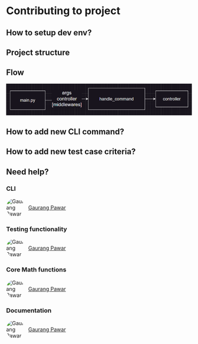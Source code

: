 # Contributing to project

## How to setup dev env?

## Project structure

## Flow
![Project flow](../../examples/flow.png)

## How to add new CLI command?

## How to add new test case criteria?

## Need help?

### CLI
<!-- gaurang98671(Gaurang pawar) -->
<div style="display: flex; align-items: center;">
  <img src="https://github.com/gaurang98671.png" alt="Gaurang Pawar" 
  width="50" 
  style="border-radius: 50%;">
  <a href="https://github.com/gaurang98671" style="margin-left: 10px; font-size: 19">Gaurang Pawar</a>
</div>



### Testing functionality
<!-- gaurang98671(Gaurang pawar) -->
<div style="display: flex; align-items: center;">
  <img src="https://github.com/gaurang98671.png" alt="Gaurang Pawar" 
  width="50" 
  style="border-radius: 50%;">
  <a href="https://github.com/gaurang98671" style="margin-left: 10px; font-size: 19">Gaurang Pawar</a>
</div>

### Core Math functions

<!-- gaurang98671(Gaurang pawar) -->
<div style="display: flex; align-items: center;">
  <img src="https://github.com/gaurang98671.png" alt="Gaurang Pawar" 
  width="50" 
  style="border-radius: 50%;">
  <a href="https://github.com/gaurang98671" style="margin-left: 10px; font-size: 19">Gaurang Pawar</a>
</div>

### Documentation
<!-- gaurang98671(Gaurang pawar) -->
<div style="display: flex; align-items: center;">
  <img src="https://github.com/gaurang98671.png" alt="Gaurang Pawar" 
  width="50" 
  style="border-radius: 50%;">
  <a href="https://github.com/gaurang98671" style="margin-left: 10px; font-size: 19">Gaurang Pawar</a>
</div>
